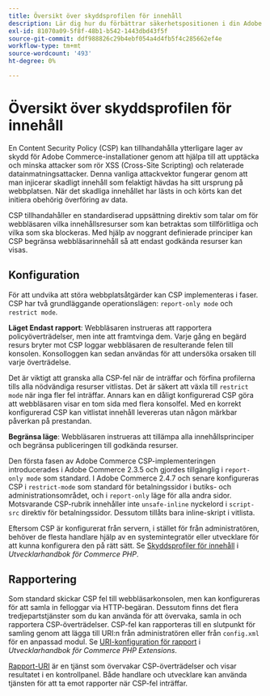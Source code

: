 ```yaml
---
title: Översikt över skyddsprofilen för innehåll
description: Lär dig hur du förbättrar säkerhetspositionen i din Adobe Commerce-butik med hjälp av en skyddsprofil för innehåll.
exl-id: 81070a09-5f8f-48b1-b542-1443dbd43f5f
source-git-commit: ddf988826c29b4ebf054a4d4fb5f4c285662ef4e
workflow-type: tm+mt
source-wordcount: '493'
ht-degree: 0%

---
```


# Översikt över skyddsprofilen för innehåll

En Content Security Policy (CSP) kan tillhandahålla ytterligare lager av skydd för Adobe Commerce-installationer genom att hjälpa till att upptäcka och minska attacker som rör XSS (Cross-Site Scripting) och relaterade datainmatningsattacker. Denna vanliga attackvektor fungerar genom att man injicerar skadligt innehåll som felaktigt hävdas ha sitt ursprung på webbplatsen. När det skadliga innehållet har lästs in och körts kan det initiera obehörig överföring av data.

CSP tillhandahåller en standardiserad uppsättning direktiv som talar om för webbläsaren vilka innehållsresurser som kan betraktas som tillförlitliga och vilka som ska blockeras. Med hjälp av noggrant definierade principer kan CSP begränsa webbläsarinnehåll så att endast godkända resurser kan visas.

## Konfiguration

För att undvika att störa webbplatsåtgärder kan CSP implementeras i faser. CSP har två grundläggande operationslägen: `report-only mode` och `restrict mode`.

**Läget Endast rapport**: Webbläsaren instrueras att rapportera policyöverträdelser, men inte att framtvinga dem. Varje gång en begärd resurs bryter mot CSP loggar webbläsaren de resulterande felen till konsolen. Konsolloggen kan sedan användas för att undersöka orsaken till varje överträdelse.

Det är viktigt att granska alla CSP-fel när de inträffar och förfina profilerna tills alla nödvändiga resurser vitlistas. Det är säkert att växla till `restrict mode` när inga fler fel inträffar. Annars kan en dåligt konfigurerad CSP göra att webbläsaren visar en tom sida med flera konsolfel. Med en korrekt konfigurerad CSP kan vitlistat innehåll levereras utan någon märkbar påverkan på prestandan.

**Begränsa läge**: Webbläsaren instrueras att tillämpa alla innehållsprinciper och begränsa publiceringen till godkända resurser.

Den första fasen av Adobe Commerce CSP-implementeringen introducerades i Adobe Commerce 2.3.5 och gjordes tillgänglig i `report-only mode` som standard.  I Adobe Commerce 2.4.7 och senare konfigureras CSP i `restrict-mode` som standard för betalningssidor i butiks- och administrationsområdet, och i `report-only` läge för alla andra sidor. Motsvarande CSP-rubrik innehåller inte `unsafe-inline` nyckelord i `script-src` direktiv för betalningssidor. Dessutom tillåts bara inline-skript i vitlista.

Eftersom CSP är konfigurerat från servern, i stället för från administratören, behöver de flesta handlare hjälp av en systemintegratör eller utvecklare för att kunna konfigurera den på rätt sätt. Se [Skyddsprofiler för innehåll](https://developer.adobe.com/commerce/php/development/security/content-security-policies/) i _Utvecklarhandbok för Commerce PHP_.


## Rapportering

Som standard skickar CSP fel till webbläsarkonsolen, men kan konfigureras för att samla in felloggar via HTTP-begäran. Dessutom finns det flera tredjepartstjänster som du kan använda för att övervaka, samla in och rapportera CSP-överträdelser. CSP-fel kan rapporteras till en slutpunkt för samling genom att lägga till URI:n från administratören eller från `config.xml` för en anpassad modul.  Se [URI-konfiguration för rapport](https://developer.adobe.com/commerce/php/development/security/content-security-policies/#report-uri-configuration) i _Utvecklarhandbok för Commerce PHP Extensions_.

[Rapport-URI](https://report-uri.io/) är en tjänst som övervakar CSP-överträdelser och visar resultatet i en kontrollpanel. Både handlare och utvecklare kan använda tjänsten för att ta emot rapporter när CSP-fel inträffar.
